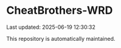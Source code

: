 # CheatBrothers-WRD

Last updated: 2025-06-19 12:30:32

This repository is automatically maintained.
